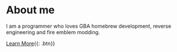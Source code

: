 # About me

I am a programmer who loves GBA homebrew development, reverse engineering and fire emblem modding.

[Learn More](https://github.com/laqieer){{: .btn}}
